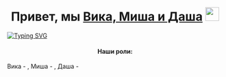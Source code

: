 <h1 align="center">Привет, мы <a href="https://daniilshat.ru/" target="_blank">Вика, Миша и Даша</a> 
<img src="https://github.com/blackcater/blackcater/raw/main/images/Hi.gif" height="32"/></h1>
<a href="https://git.io/typing-svg"><img src="https://readme-typing-svg.herokuapp.com?font=Fira+Code&weight=1000&duration=10000&pause=1&color=2A20FF&background=FFFFFF00&center=true&vCenter=true&width=500&height=80&lines=%D0%A1%D1%82%D1%83%D0%B4%D0%B5%D0%BD%D1%82%D1%8B+%D0%98%D0%A2-15%2C16" alt="Typing SVG" /></a>
<h4 align="center">Наши роли:</h4> Вика - , Миша - , Даша - 

